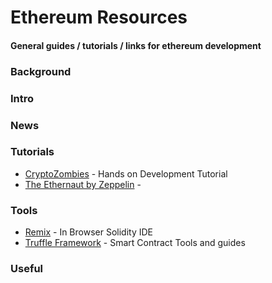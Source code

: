 # Ethereum Resources

#### General guides / tutorials / links for ethereum development

### Background

### Intro

### News

### Tutorials
* [CryptoZombies](https://cryptozombies.io/) - Hands on Development Tutorial
* [The Ethernaut by Zeppelin](https://ethernaut.zeppelin.solutions/) - 

### Tools
* [Remix](https://remix.ethereum.org) - In Browser Solidity IDE
* [Truffle Framework](https://truffleframework.com) - Smart Contract Tools and guides

### Useful